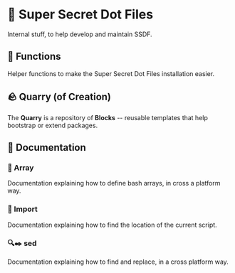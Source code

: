 # 🔭 Super Secret Dot Files

Internal stuff, to help develop and maintain SSDF.

## 🧩 Functions

Helper functions to make the Super Secret Dot Files installation easier.

## 🪨 Quarry (of Creation)

The **Quarry** is a repository of **Blocks**
  -- reusable templates that help bootstrap or extend packages.

## 💁 Documentation

### 📇 Array

Documentation explaining how to define bash arrays, in cross a platform way.

### 📲 Import

Documentation explaining how to find the location of the current script.

### 🔍✒️  sed

Documentation explaining how to find and replace, in a cross platform way.
